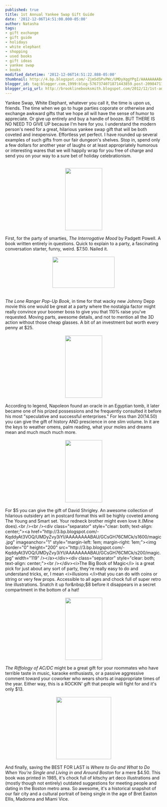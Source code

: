 ```yaml
---
published: true
title: 1st Annual Yankee Swap Gift Guide
date: '2012-12-06T14:51:00.000-05:00'
author: Natasha
tags:
- gift exchange
- gift guide
- holidays
- white elephant
- shopping
- used books
- gift ideas
- yankee swap
- books
modified_datetime: '2012-12-06T14:51:22.888-05:00'
thumbnail: http://4.bp.blogspot.com/-ZjmSdSPvPWc/UMDyXqgYPgI/AAAAAAAABAE/fXUvUiXXOu0/s72-c/interrogative.jpg
blogger_id: tag:blogger.com,1999:blog-5767374071871443859.post-209847117204686103
blogger_orig_url: http://brooklinebooksmith.blogspot.com/2012/12/1st-annual-yankee-swap-gift-guide.html
---
```


Yankee Swap, White Elephant, whatever you call it, the time is upon us, friends. The time when we go to huge parties coporate or otherwise and exchange awkward gifts that we hope all will have the sense of humor to appreciate. Or give up entirely and buy a handle of booze. BUT THERE IS NO NEED TO GIVE UP because I'm here for you. I understand the modern person's need for a great, hilarious yankee swap gift that will be both coveted and inexpensive. Effortless yet perfect. I have rounded up several examples of such gifts from our fair dungeon's shelves. Stop in, spend only a few dollars for another year of laughs or at least appropriately humorous or interesting wares that we will happily wrap for you free of charge and send you on your way to a sure bet of holiday celebrationism.<br /><br /><div class="separator" style="clear: both; text-align: center;"><a href="http://4.bp.blogspot.com/-ZjmSdSPvPWc/UMDyXqgYPgI/AAAAAAAABAE/fXUvUiXXOu0/s1600/interrogative.jpg" imageanchor="1" style="margin-left: 1em; margin-right: 1em;"><img border="0" height="200" src="http://4.bp.blogspot.com/-ZjmSdSPvPWc/UMDyXqgYPgI/AAAAAAAABAE/fXUvUiXXOu0/s200/interrogative.jpg" width="119" /></a></div><div class="separator" style="clear: both; text-align: center;"><br /></div>First, for the party of smarties, <i>The Interrogative Mood</i> by Padgett Powell. A book written entirely in questions. Quick to explain to a party, a fascinating conversation starter, funny, weird. $7.50. Nailed it.<br /><br /><div class="separator" style="clear: both; text-align: center;"><a href="http://1.bp.blogspot.com/-TSR9qKJYhnA/UMDyYCmeqnI/AAAAAAAABAM/aqxe9_r33I0/s1600/loneranger.jpg" imageanchor="1" style="margin-left: 1em; margin-right: 1em;"><img border="0" height="100" src="http://1.bp.blogspot.com/-TSR9qKJYhnA/UMDyYCmeqnI/AAAAAAAABAM/aqxe9_r33I0/s200/loneranger.jpg" width="200" /></a></div><i></i><br /><i><i><br /></i></i><i>The Lone Ranger Pop-Up Book</i>, in time for that wacky new Johnny Depp movie this one would be great at a party where the nostalgia factor might really convince your boomer boss to give you that 110% raise you've requested. Moving parts, awesome details, and not to mention all the 3D action without those cheap glasses. A bit of an investment but worth every penny at $25.<br /><br /><div class="separator" style="clear: both; text-align: center;"><a href="http://3.bp.blogspot.com/-QaJqRWShmnY/UMDyWJbcEXI/AAAAAAAAA_8/CCQB5eAIS-E/s1600/napoleon.jpg" imageanchor="1" style="margin-left: 1em; margin-right: 1em;"><img border="0" height="200" src="http://3.bp.blogspot.com/-QaJqRWShmnY/UMDyWJbcEXI/AAAAAAAAA_8/CCQB5eAIS-E/s200/napoleon.jpg" width="119" /></a></div><div class="separator" style="clear: both; text-align: center;"><br /></div>According to legend, Napoleon found an oracle in an Egyptian tomb, it later became one of his prized possessions and he frequently consulted it before his most "speculative and successful enterprises." For less than $20 ($14.50) you can give the gift of history AND prescience in one slim volume. In it are the keys to weather omens, palm reading, what your moles and dreams mean and much much much more.<br /><br /><div class="separator" style="clear: both; text-align: center;"><a href="http://4.bp.blogspot.com/-KyybknTnJok/UMDyBQCMfBI/AAAAAAAAA_0/LUVOGtFzk7s/s1600/shrigley.jpg" imageanchor="1" style="margin-left: 1em; margin-right: 1em;"><img border="0" height="200" src="http://4.bp.blogspot.com/-KyybknTnJok/UMDyBQCMfBI/AAAAAAAAA_0/LUVOGtFzk7s/s200/shrigley.jpg" width="119" /></a></div><div class="separator" style="clear: both; text-align: center;"><br /></div>For $5 you can give the gift of David Shrigley. An awesome collection of hilarious outsidery art in postcard format this will be highly coveted among The Young and Smart set. Your redneck brother might even love it.(Mine does).<br /><br /><div class="separator" style="clear: both; text-align: center;"><a href="http://3.bp.blogspot.com/-KqddyAt3VOQ/UMDyZvy3iYI/AAAAAAAABAU/GCsGH76CMCk/s1600/magic.jpg" imageanchor="1" style="margin-left: 1em; margin-right: 1em;"><img border="0" height="200" src="http://3.bp.blogspot.com/-KqddyAt3VOQ/UMDyZvy3iYI/AAAAAAAABAU/GCsGH76CMCk/s200/magic.jpg" width="119" /></a></div><div class="separator" style="clear: both; text-align: center;"><br /></div><i>The Big Book of Magic</i> is a great pick for just about any sort of party, they're really easy to do and understand tricks, er, I mean <i>illusions </i>that you can do with coins or string or very few props. Accessible to all ages and chock full of super retro line illustrations. Snatch it up for&nbsp;$8 before it disappears in a secret compartment in the bottom of a hat!<br /><br /><div class="separator" style="clear: both; text-align: center;"><a href="http://1.bp.blogspot.com/-4NtuTjRPK1U/UMD1S7DZ-5I/AAAAAAAABA0/fSfq7A22-nE/s1600/acdc.jpg" imageanchor="1" style="margin-left: 1em; margin-right: 1em;"><img border="0" height="200" src="http://1.bp.blogspot.com/-4NtuTjRPK1U/UMD1S7DZ-5I/AAAAAAAABA0/fSfq7A22-nE/s200/acdc.jpg" width="119" /></a></div><br /><i>The Riffology of AC/DC</i> might be a great gift for your roommates who have terrible taste in music, karaoke enthusiasts, or a passive aggressive comment toward your coworker who wears shorts at inappropriate times of the year. Either way, this is a ROCKIN' gift that people will fight for and it's only $13.<br /><br /><div class="separator" style="clear: both; text-align: center;"></div><div class="separator" style="clear: both; text-align: center;"><a href="http://4.bp.blogspot.com/-plUJ1VbZyj0/UMD1tWX19wI/AAAAAAAABBI/iQZrpQ__NtQ/s1600/single1.jpg" imageanchor="1" style="margin-left: 1em; margin-right: 1em;"><img border="0" height="200" src="http://4.bp.blogspot.com/-plUJ1VbZyj0/UMD1tWX19wI/AAAAAAAABBI/iQZrpQ__NtQ/s200/single1.jpg" width="177" /></a></div><div class="separator" style="clear: both; text-align: center;"><br /></div>And finally, saving the BEST FOR LAST is <i>Where to Go and What to Do When You're Single and Living in and Around Boston</i> for a mere $4.50. This book was printed in 1985, it's chock full of kitschy art deco illustrations and (mostly though not entirely) outdated suggestions for meeting people and dating in the Boston metro area. So awesome, it's a historical snapshot of our fair city and a cultural portrait of being single in the age of Bret Easton Ellis, Madonna and Miami Vice.<br /><br /><br />